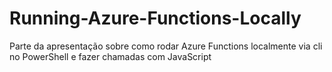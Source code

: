 # Running-Azure-Functions-Locally
Parte da apresentação sobre como rodar Azure Functions localmente via cli no PowerShell e fazer chamadas com JavaScript
